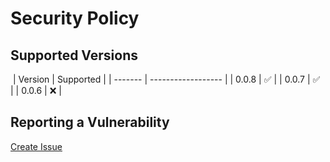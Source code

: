 # Security Policy

## Supported Versions

​
| Version | Supported |
| ------- | ------------------ |
| 0.0.8 | :white_check_mark: |
| 0.0.7 | :white_check_mark: |
| 0.0.6 | :x: |
​

## Reporting a Vulnerability

[Create Issue](https://github.com/gregoranders/nodejs-create-release/issues/new?labels=bug&template=bug_report.md&title=Security+Issue)
